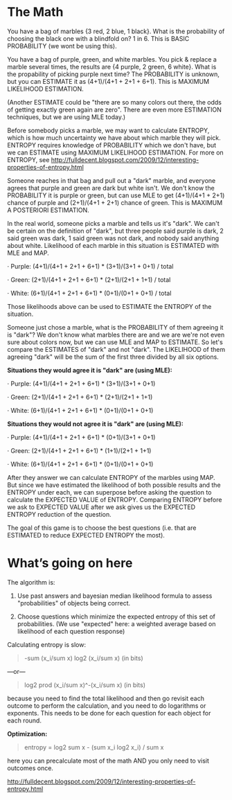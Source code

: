# The Math

You have a bag of marbles {3 red, 2 blue, 1 black}. What is the probability of choosing the black one with a blindfold on? 1 in 6. This is BASIC PROBABILITY (we wont be using this).

You have a bag of purple, green, and white marbles. You pick & replace a marble several times, the results are {4 purple, 2 green, 6 white}. What is the propability of picking purple next time? The PROBABILITY is unknown, but you can ESTIMATE it as (4+1)/(4+1 + 2+1 + 6+1). This is MAXIMUM LIKELIHOOD ESTIMATION.

(Another ESTIMATE could be "there are so many colors out there, the odds of getting exactly green again are zero". There are even more ESTIMATION techniques, but we are using MLE today.)

Before somebody picks a marble, we may want to calculate ENTROPY, which is how much uncertainty we have about which marble they will pick. ENTROPY requires knowledge of PROBABILITY which we don't have, but we can ESTIMATE using MAXIMUM LIKELIHOOD ESTIMATION. For more on ENTROPY, see http://fulldecent.blogspot.com/2009/12/interesting-properties-of-entropy.html

Someone reaches in that bag and pull out a "dark" marble, and everyone agrees that purple and green are dark but white isn't. We don't know the PROBABILITY it is purple or green, but can use MLE to get (4+1)/(4+1 + 2+1) chance of purple and (2+1)/(4+1 + 2+1) chance of green. This is MAXIMUM A POSTERIORI ESTIMATION.

In the real world, someone picks a marble and tells us it's "dark". We can't be certain on the definition of "dark", but three people said purple is dark, 2 said green was dark, 1 said green was not dark, and nobody said anything about white. Likelihood of each marble in this situation is ESTIMATED with MLE and MAP.

·    Purple: (4+1)/(4+1 + 2+1 + 6+1) * (3+1)/(3+1 + 0+1) / total

·    Green: (2+1)/(4+1 + 2+1 + 6+1) * (2+1)/(2+1 + 1+1) / total

·    White: (6+1)/(4+1 + 2+1 + 6+1) * (0+1)/(0+1 + 0+1) / total

Those likelihoods above can be used to ESTIMATE the ENTROPY of the situation.

Someone just chose a marble, what is the PROBABILITY of them agreeing it is "dark"? We don't know what marbles there are and we are we're not even sure about colors now, but we can use MLE and MAP to ESTIMATE. So let's compare the ESTIMATES of "dark" and not "dark". The LIKELIHOOD of them agreeing "dark" will be the sum of the first three divided by all six options.

**Situations they would agree it is "dark" are (using MLE):**

·    Purple: (4+1)/(4+1 + 2+1 + 6+1) * (3+1)/(3+1 + 0+1)

·    Green: (2+1)/(4+1 + 2+1 + 6+1) * (2+1)/(2+1 + 1+1)

·    White: (6+1)/(4+1 + 2+1 + 6+1) * (0+1)/(0+1 + 0+1)

**Situations they would not agree it is "dark" are (using MLE):**

·    Purple: (4+1)/(4+1 + 2+1 + 6+1) * (0+1)/(3+1 + 0+1)

·    Green: (2+1)/(4+1 + 2+1 + 6+1) * (1+1)/(2+1 + 1+1)

·    White: (6+1)/(4+1 + 2+1 + 6+1) * (0+1)/(0+1 + 0+1)

After they answer we can calculate ENTROPY of the marbles using MAP. But since we have estimated the likelihood of both possible results and the ENTROPY under each, we can superpose before asking the question to calculate the EXPECTED VALUE of ENTROPY. Comparing ENTROPY before we ask to EXPECTED VALUE after we ask gives us the EXPECTED ENTROPY reduction of the question.

The goal of this game is to choose the best questions (i.e. that are ESTIMATED to reduce EXPECTED ENTROPY the most).

# What’s going on here

The algorithm is:

1. Use past answers and bayesian median likelihood formula to assess "probabilities" of objects being correct.

2. Choose questions which minimize the expected entropy of this set of probabilities. (We use "expected" here: a weighted average based on likelihood of each question response)

Calculating entropy is slow:

> -sum (x_i/sum x) log2 (x_i/sum x) (in bits)

—or—

> log2 prod (x_i/sum x)\^-(x_i/sum x) (in bits)

because you need to find the total likelihood and then go revisit each outcome to perform the calculation, and you need to do logarithms or exponents. This needs to be done for each question for each object for each round.

**Optimization:**

> entropy = log2 sum x - (sum x_i log2 x_i) / sum x

here you can precalculate most of the math AND you only need to visit outcomes once.

http://fulldecent.blogspot.com/2009/12/interesting-properties-of-entropy.html

 
